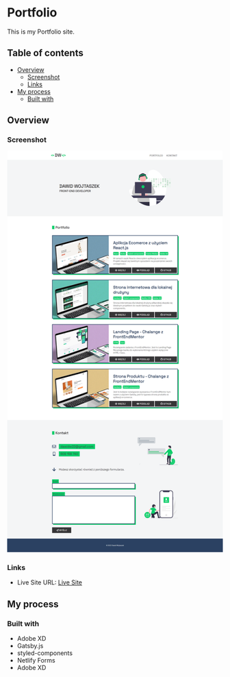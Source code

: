 # Portfolio

This is my Portfolio site.

## Table of contents

- [Overview](#overview)
  - [Screenshot](#screenshot)
  - [Links](#links)
- [My process](#my-process)
  - [Built with](#built-with)

## Overview

### Screenshot

![](./src/images/screenShot.png)

### Links

- Live Site URL: [Live Site](https://dawidwojtaszek.pl/)

## My process

### Built with

- Adobe XD
- Gatsby.js
- styled-components
- Netlify Forms
- Adobe XD
